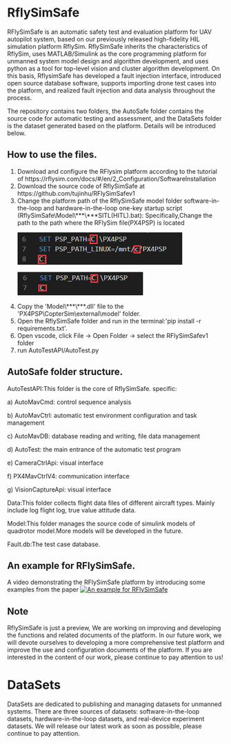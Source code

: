 # RflySimSafe
RFlySimSafe is an automatic safety test and evaluation platform for UAV autopilot system, based on our previously released high-fidelity HIL simulation 
platform RflySim. RflySimSafe inherits the characteristics of RflySim, uses MATLAB/Simulink as the core programming platform for unmanned system model
design and algorithm development, and uses python as a tool for top-level vision and cluster algorithm development. On this basis, RflysimSafe 
has developed a fault injection interface, introduced open source database software, supports importing drone test cases into the platform, and 
realized fault injection and data analysis throughout the process.

The repository contains two folders, the AutoSafe folder contains the source code for automatic testing and assessment, and the DataSets folder is the dataset generated based on the platform. Details will be introduced below.

## How to use the files.
<ol>
<li>Download and configure the RFlysim platform according to the tutorial of https://rflysim.com/docs/#/en/2_Configuration/SoftwareInstallation</li>
<li>Download the source code of RflySimSafe at https://github.com/tujinhu/RFlySimSafev1</li>
<li>Change the platform path of the RflySimSafe model folder software-in-the-loop and hardware-in-the-loop one-key startup script (RflySimSafe\Model\***\***SITL(HITL).bat): Specifically,Change the path to the path where the RFlySim file(PX4PSP) is located

![](AutoSafe/image/image1.png "SITL")

![](AutoSafe/image/image2.png "HITL")
</li>
<li>Copy the 'Model\***\***.dll' file to the 'PX4PSP\CopterSim\external\model' folder.</li>
<li>Open the RflySimSafe folder and run in the terminal:'pip install -r requirements.txt'.</li>
<li>Open vscode, click File -> Open Folder -> select the RFlySimSafev1 folder</li>
<li>run AutoTestAPI/AutoTest.py</li>
</ol>

## AutoSafe folder structure.
AutoTestAPI:This folder is the core of RflySimSafe. specific:

a) AutoMavCmd: control sequence analysis

b) AutoMavCtrl: automatic test environment configuration and task management

c) AutoMavDB: database reading and writing, file data management

d) AutoTest: the main entrance of the automatic test program

e) CameraCtrlApi: visual interface

f) PX4MavCtrlV4: communication interface

g) VisionCaptureApi: visual interface

Data:This folder collects flight data files of different aircraft types. Mainly include log flight log, true value attitude data.

Model:This folder manages the source code of simulink models of quadrotor model.More models will be developed in the future.

Fault.db:The test case database.

## An example for RFlySimSafe.
A video demonstrating the RFlySimSafe platform by introducing some examples from the paper
[![An example for RFlySimSafe](https://res.cloudinary.com/marcomontalbano/image/upload/v1679997079/video_to_markdown/images/youtube--Abd9i0Ni7SQ-c05b58ac6eb4c4700831b2b3070cd403.jpg)](https://youtu.be/Abd9i0Ni7SQ "An example for RFlySimSafe")

## Note
RflySimSafe is just a preview, We are working on improving and developing the functions and related documents of the platform. In our future work, we will devote ourselves to developing a more comprehensive test platform and improve the use and configuration documents of the platform. If you are interested in the content of our work, please continue to pay attention to us!


# DataSets
DataSets are dedicated to publishing and managing datasets for unmanned systems. There are three sources of datasets: software-in-the-loop datasets, hardware-in-the-loop datasets, and real-device experiment datasets. We will release our latest work as soon as possible, please continue to pay attention.
